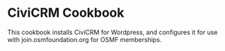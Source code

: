 # CiviCRM Cookbook

This cookbook installs  CiviCRM for Wordpress, and configures it for use with
join.osmfoundation.org for OSMF memberships.
